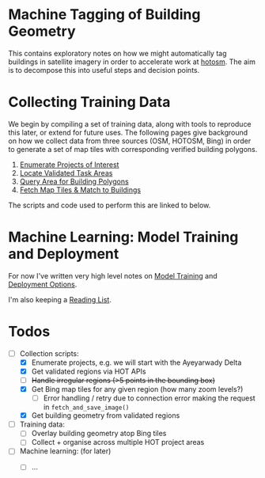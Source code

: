 # Machine Tagging of Building Geometry

This contains exploratory notes on how we might automatically tag buildings in satellite imagery in order to accelerate work at [hotosm](https://tasks.hotosm.org).  The aim is to decompose this into useful steps and decision points.


# Collecting Training Data

We begin by compiling a set of training data, along with tools to reproduce this later, or extend for future uses.  The following pages give background on how we collect data from three sources (OSM, HOTOSM, Bing) in order to generate a set of map tiles with corresponding verified building polygons.  

1. [Enumerate Projects of Interest](../../wiki/Enumerating-Projects)
1. [Locate Validated Task Areas](../../wiki/Finding-Validated-Task-Areas)
1. [Query Area for Building Polygons](../../wiki/Find-Building-Polygons-using-the-Overpass-API)
1. [Fetch Map Tiles & Match to Buildings](../../wiki/Find-Map-Tiles-&-Computing-Coordinates)

The scripts and code used to perform this are linked to below.


# Machine Learning: Model Training and Deployment

For now I've written very high level notes on [Model Training](../../wiki/Notes-on-Model-Training) and [Deployment Options](../../wiki/Deployment-Options).

I'm also keeping a [Reading List](../../wiki/Reading-List).


# Todos

- [ ] Collection scripts:
  - [x] Enumerate projects, e.g. we will start with the Ayeyarwady Delta
  - [x] Get validated regions via HOT APIs
  - [ ] ~~Handle irregular regions (>5 points in the bounding box)~~
  - [x] Get Bing map tiles for any given region (how many zoom levels?)
    - [ ] Error handling / retry due to connection error making the request in `fetch_and_save_image()`
  - [x] Get building geometry from validated regions
- [ ] Training data:
  - [ ] Overlay building geometry atop Bing tiles
  - [ ] Collect + organise across multiple HOT project areas
- [ ] Machine learning: (for later) 
  - [ ] ...

